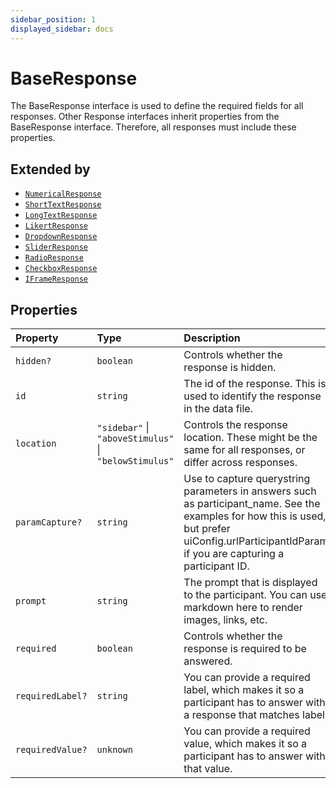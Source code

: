 ```yaml
---
sidebar_position: 1
displayed_sidebar: docs
---
```


# BaseResponse

The BaseResponse interface is used to define the required fields for all responses.
Other Response interfaces inherit properties from the BaseResponse interface.
Therefore, all responses must include these properties.

## Extended by

- [`NumericalResponse`](NumericalResponse.md)
- [`ShortTextResponse`](ShortTextResponse.md)
- [`LongTextResponse`](LongTextResponse.md)
- [`LikertResponse`](LikertResponse.md)
- [`DropdownResponse`](DropdownResponse.md)
- [`SliderResponse`](SliderResponse.md)
- [`RadioResponse`](RadioResponse.md)
- [`CheckboxResponse`](CheckboxResponse.md)
- [`IFrameResponse`](IFrameResponse.md)

## Properties

| Property | Type | Description |
| :------ | :------ | :------ |
| `hidden?` | `boolean` | Controls whether the response is hidden. |
| `id` | `string` | The id of the response. This is used to identify the response in the data file. |
| `location` | `"sidebar"` \| `"aboveStimulus"` \| `"belowStimulus"` | Controls the response location. These might be the same for all responses, or differ across responses. |
| `paramCapture?` | `string` | Use to capture querystring parameters in answers such as participant_name. See the examples for how this is used, but prefer uiConfig.urlParticipantIdParam if you are capturing a participant ID. |
| `prompt` | `string` | The prompt that is displayed to the participant. You can use markdown here to render images, links, etc. |
| `required` | `boolean` | Controls whether the response is required to be answered. |
| `requiredLabel?` | `string` | You can provide a required label, which makes it so a participant has to answer with a response that matches label. |
| `requiredValue?` | `unknown` | You can provide a required value, which makes it so a participant has to answer with that value. |
